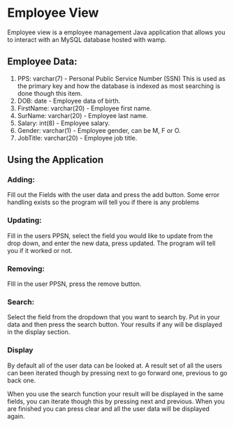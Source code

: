 # Employee View

Employee view is a employee management Java application that allows you to interact with an MySQL database hosted with wamp.

## Employee Data:
1. PPS: varchar(7) - Personal Public Service Number (SSN) This is used as the primary key and how the database is indexed as most searching is done though this item.
2. DOB: date - Employee data of birth.
3. FirstName: varchar(20) - Employee first name.
4. SurName: varchar(20) - Employee last name.
5. Salary: int(8) - Employee salary.
6. Gender: varchar(1) - Employee gender, can be M, F or O.
7. JobTitle: varchar(20) - Employee job title.


## Using the Application

### Adding:

Fill out the Fields with the user data and press the add button. Some error handling exists so the program will tell you if there is any problems

### Updating:
Fill in the users PPSN, select the field you would like to update from the drop down, and enter the new data, press updated. The program will tell you if it worked or not.

### Removing:
FIll in the user PPSN, press the remove button.

### Search:
Select the field from the dropdown that you want to search by. Put in your data and then press the search button. Your results if any will be displayed in the display section.

### Display
By default all of the user data can be looked at. A result set of all the users can been iterated though by pressing next to go forward one, previous to go back one. 

When you use the search function your result will be displayed in the same fields, you can iterate though this by pressing next and previous. When you are finished you can press clear and all the user data will be displayed again.



